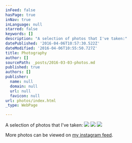 ```yaml
---
inFeed: false
hasPage: true
inNav: true
inLanguage: null
starred: false
keywords: []
description: "A selection of photos that I've taken:"
datePublished: '2016-04-06T10:57:30.522Z'
dateModified: '2016-04-06T10:55:50.727Z'
title: Photography
author: []
sourcePath: _posts/2016-03-03-photos.md
published: true
authors: []
publisher:
  name: null
  domain: null
  url: null
  favicon: null
url: photos/index.html
_type: WebPage

---
```

A selection of photos that I've taken:
![](https://the-grid-user-content.s3-us-west-2.amazonaws.com/1e5df105-12ce-449c-873d-d9a83cee70c8.jpg)
![](https://the-grid-user-content.s3-us-west-2.amazonaws.com/13822069-a587-4ddc-9877-2990c6280341.jpg)
![](https://s3-us-west-2.amazonaws.com/the-grid-img/p/4855928575522574388f2ae52b5b543ed67f4dc6.jpg)

More photos can be viewed on [my instagram feed][0].

[0]: https://www.instagram.com/eummo/